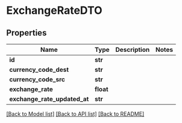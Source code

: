 # ExchangeRateDTO


## Properties
Name | Type | Description | Notes
------------ | ------------- | ------------- | -------------
**id** | **str** |  | 
**currency_code_dest** | **str** |  | 
**currency_code_src** | **str** |  | 
**exchange_rate** | **float** |  | 
**exchange_rate_updated_at** | **str** |  | 

[[Back to Model list]](../README.md#documentation-for-models) [[Back to API list]](../README.md#documentation-for-api-endpoints) [[Back to README]](../README.md)


